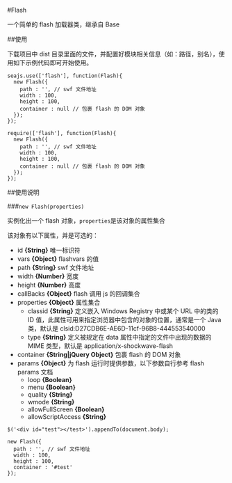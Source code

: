 #Flash

一个简单的 flash 加载器类，继承自 Base

##使用

下载项目中 dist 目录里面的文件，并配置好模块相关信息（如：路径，别名），使用如下示例代码即可开始使用。

```
seajs.use(['flash'], function(Flash){
  new Flash({
    path : '', // swf 文件地址
    width : 100,
    height : 100,
    container : null // 包裹 flash 的 DOM 对象
  });
});

require(['flash'], function(Flash){
  new Flash({
    path : '', // swf 文件地址
    width : 100,
    height : 100,
    container : null // 包裹 flash 的 DOM 对象
  });
});
```

##使用说明

###``new Flash(properties)``

实例化出一个 flash 对象，``properties``是该对象的属性集合

该对象有以下属性，并是可选的：

- id **{String}** 唯一标识符
- vars **{Object}** flashvars 的值
- path **{String}** swf 文件地址
- width **{Number}** 宽度
- height **{Number}** 高度
- callBacks **{Object}** flash 调用 js 的回调集合
- properties **{Object}** 属性集合
  - classid **{String}** 定义嵌入 Windows Registry 中或某个 URL 中的类的 ID 值，此属性可用来指定浏览器中包含的对象的位置，通常是一个 Java 类，默认是 clsid:D27CDB6E-AE6D-11cf-96B8-444553540000
  - type **{String}** 定义被规定在 data 属性中指定的文件中出现的数据的 MIME 类型，默认是 application/x-shockwave-flash
- container **{String|jQuery Object}** 包裹 flash 的 DOM 对象
- params **{Object}** 为 flash 运行时提供参数，以下参数自行参考 flash params 文档
  - loop **{Boolean}**
  - menu **{Boolean}**
  - quality **{String}**
  - wmode **{String}**
  - allowFullScreen **{Boolean}**
  - allowScriptAccess **{String}**

```
$('<div id="test"></test>').appendTo(document.body);

new Flash({
  path : '', // swf 文件地址
  width : 100,
  height : 100,
  container : '#test'
});
```
